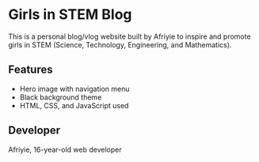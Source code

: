# Girls in STEM Blog

This is a personal blog/vlog website built by Afriyie to inspire and promote girls in STEM (Science, Technology, Engineering, and Mathematics).

## Features
- Hero image with navigation menu
- Black background theme
- HTML, CSS, and JavaScript used

## Developer
Afriyie, 16-year-old web developer
